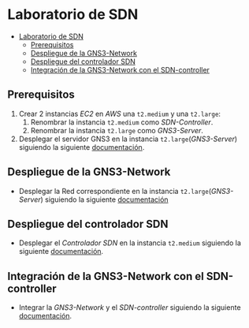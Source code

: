 # Laboratorio de SDN

- [Laboratorio de SDN](#laboratorio-de-sdn)
  - [Prerequisitos](#prerequisitos)
  - [Despliegue de la GNS3-Network](#despliegue-de-la-gns3-network)
  - [Despliegue del controlador SDN](#despliegue-del-controlador-sdn)
  - [Integración de la GNS3-Network con el SDN-controller](#integración-de-la-gns3-network-con-el-sdn-controller)

## Prerequisitos

1. Crear 2 instancias *EC2* en *AWS* una `t2.medium` y una `t2.large`:
   1. Renombrar la instancia `t2.medium` como *SDN-Controller*.
   2. Renombrar la instancia `t2.large` como *GNS3-Server*.
2. Desplegar el servidor GNS3 en la instancia `t2.large`(*GNS3-Server*) siguiendo la siguiente [documentación](../GNS3ServerDeployment/README.md).

## Despliegue de la GNS3-Network

- Desplegar la Red correspondiente en la instancia `t2.large`(*GNS3-Server*) siguiendo la siguiente [documentación](./RedGNS3/REDGNS3.md)

## Despliegue del controlador SDN

- Desplegar el *Controlador SDN* en la instancia `t2.medium` siguiendo la siguiente [documentación](./Controller-SDN/controller.md).

## Integración de la GNS3-Network con el SDN-controller

- Integrar la *GNS3-Network* y el *SDN-controller* siguiendo la siguiente [documentación](./Integration-GNS3_Network-Controller-SDN/integration.md).
